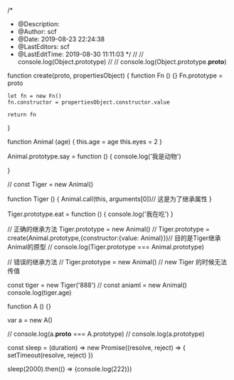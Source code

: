 /*
 * @Description: 
 * @Author: scf
 * @Date: 2019-08-23 22:24:38
 * @LastEditors: scf
 * @LastEditTime: 2019-08-30 11:11:03
 */
// // console.log(Object.prototype)
// // console.log(Object.prototype.__proto__)

function create(proto, propertiesObject) {
    function Fn () {}
    Fn.prototype = proto
    
    let fn = new Fn()
    fn.constructor = propertiesObject.constructor.value

    return fn
}

function Animal (age) {
    this.age = age
    this.eyes = 2
}

Animal.prototype.say = function () {
    console.log('我是动物')
    
}

// const Tiger = new Animal()

function Tiger () {
    Animal.call(this, arguments[0])// 这是为了继承属性
}

Tiger.prototype.eat = function () {
    console.log('我在吃')
}

// 正确的继承方法
Tiger.prototype = new Animal()
// Tiger.prototype = create(Animal.prototype,{constructor:{value: Animal}})// 目的是Tiger继承Animal的原型
// console.log(Tiger.prototype === Animal.prototype)


// 错误的继承方法
// Tiger.prototype = new Animal()
//  new Tiger 的时候无法传值

const tiger = new Tiger('888')
// const aniaml = new Animal()
console.log(tiger.age)


function A () {}

var  a = new A()

// console.log(a.__proto__ === A.prototype)
// console.log(a.prototype)


const sleep = (duration) =>  new Promise((resolve, reject) => {
    setTimeout(resolve, reject)
})

sleep(2000).then(() => {console.log(222)})